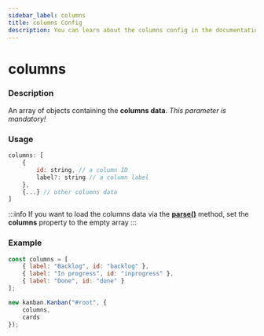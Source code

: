 ```yaml
---
sidebar_label: columns
title: columns Config
description: You can learn about the columns config in the documentation of the DHTMLX JavaScript Kanban library. Browse developer guides and API reference, try out code examples and live demos, and download a free 30-day evaluation version of DHTMLX Kanban.
---
```


# columns

### Description

An array of objects containing the **columns data**. *This parameter is mandatory!*

### Usage

```js
columns: [
	{
		id: string, // a column ID
		label?: string // a column label
	},
	{...} // other columns data
]
```

:::info
If you want to load the columns data via the [**parse()**](../../methods/js_kanban_parse_method) method, set the **columns** property to the empty array
:::

### Example

```jsx {1-5,8}
const columns = [
	{ label: "Backlog", id: "backlog" },
	{ label: "In progress", id: "inprogress" },
	{ label: "Done", id: "done" }
];

new kanban.Kanban("#root", {
	columns,
	cards
});
```
